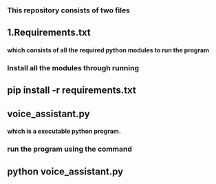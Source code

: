 <h3>This repository consists of two files</h3>
<h2><b>1.Requirements.txt</b></h2> <h4> which consists of all the required python modules to run the program</h4>
<h3>Install all the modules through running </h3> <h2><b>pip install -r requirements.txt</b></h2>
<h2><b>voice_assistant.py</b></h2> <h4> which is a executable python program.</h4>
<h3>run the program using the command </h3> <h2><b>python voice_assistant.py</b></h2>
